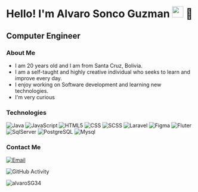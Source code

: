 <h1>Hello! I'm Alvaro Sonco Guzman <img src="https://raw.githubusercontent.com/iampavangandhi/iampavangandhi/master/gifs/Hi.gif" width="30px"> 🚀</h1>
<h2>Computer Engineer</h2>

### About Me
- I am 20 years old and I am from Santa Cruz, Bolivia.
- I am a self-taught and highly creative individual who seeks to learn and improve every day.
- I enjoy working on Software development and learning new technologies.
- I'm very curious

### Technologies
  ![Java](https://img.shields.io/badge/-Java-333333?style=flat&logo=java)
  ![JavaScript](https://img.shields.io/badge/-JavaScript-333333?style=flat&logo=javascript)
  ![HTML5](https://img.shields.io/badge/-HTML5-333333?style=flat&logo=HTML5)
  ![CSS](https://img.shields.io/badge/-CSS-333333?style=flat&logo=CSS3&logoColor=1572B6)
  ![SCSS](https://img.shields.io/badge/-SCSS-333333?style=flat&logo=SASS&logoColor=CE6B9E)
  ![Laravel](https://img.shields.io/badge/-Laravel-333333?style=flat&logo=Laravel)
  ![Figma](https://img.shields.io/badge/-Figma-333333?style=flat&logo=figma)
   ![Fluter](https://img.shields.io/badge/-flutter-333333?style=flat&logo=flutter)
  <br/>
  ![SqlServer](https://img.shields.io/badge/-SqlServer-333333?style=flat&logo=SqlServer)
  ![PostgreSQL](https://img.shields.io/badge/-PostgreSQL-333333?style=flat&logo=postgresql)
  ![Mysql](https://img.shields.io/badge/-Mysql-333333?style=flat&logo=Mysql)

### Contact Me

<a href="alvaroguzman348@gmail.com"><img alt="Email" src="https://img.shields.io/badge/Gmail-alvaroguzman348@gmail.com-blue?style=flat-square&logo=gmail"></a>  

![GitHub Activity](https://github-readme-stats.vercel.app/api?username=alvaroSG34&show_icons=true)

<p align="left"> <img src="https://komarev.com/ghpvc/?username=alvaroSG34&label=Profile%20views&color=0e75b6&style=flat" alt="alvaroSG34" /> </p>
